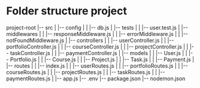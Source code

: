 # Folder structure project
project-root
|-- src
|   |-- config
|   |   |-- db.js
|   |-- tests
|   |   |-- user.test.js
|   |-- middlewares
|   |   |-- responseMiddleware.js
|   |   |-- errorMiddleware.js
|   |   |-- notFoundMiddleware.js
|   |-- controllers
|   |   |-- userController.js
|   |   |-- portfolioController.js
|   |   |-- courseController.js
|   |   |-- projectController.js
|   |   |-- taskController.js
|   |   |-- paymentController.js
|   |-- models
|   |   |-- User.js
|   |   |-- Portfolio.js
|   |   |-- Course.js
|   |   |-- Project.js
|   |   |-- Task.js
|   |   |-- Payment.js
|   |-- routes
|   |   |-- index.js
|   |   |-- userRoutes.js
|   |   |-- portfolioRoutes.js
|   |   |-- courseRoutes.js
|   |   |-- projectRoutes.js
|   |   |-- taskRoutes.js
|   |   |-- paymentRoutes.js
|   |-- app.js
|-- .env
|-- package.json
|-- nodemon.json
